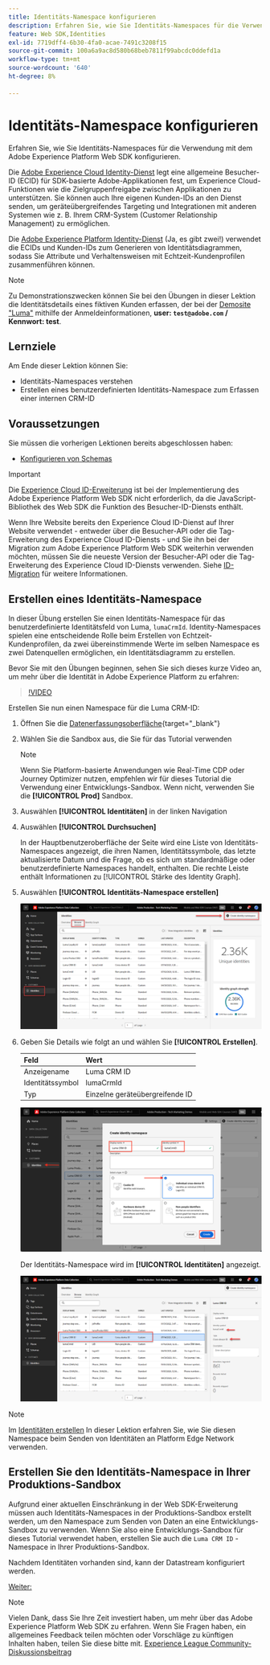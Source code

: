 ```yaml
---
title: Identitäts-Namespace konfigurieren
description: Erfahren Sie, wie Sie Identitäts-Namespaces für die Verwendung mit dem Adobe Experience Platform Web SDK konfigurieren. Diese Lektion ist Teil des Tutorials zum Implementieren von Adobe Experience Cloud mit Web SDK.
feature: Web SDK,Identities
exl-id: 7719dff4-6b30-4fa0-acae-7491c3208f15
source-git-commit: 100a6a9ac8d580b68beb7811f99abcdc0ddefd1a
workflow-type: tm+mt
source-wordcount: '640'
ht-degree: 8%

---
```


# Identitäts-Namespace konfigurieren

Erfahren Sie, wie Sie Identitäts-Namespaces für die Verwendung mit dem Adobe Experience Platform Web SDK konfigurieren.

Die [Adobe Experience Cloud Identity-Dienst](https://experienceleague.adobe.com/docs/id-service/using/home.html?lang=de) legt eine allgemeine Besucher-ID (ECID) für SDK-basierte Adobe-Applikationen fest, um Experience Cloud-Funktionen wie die Zielgruppenfreigabe zwischen Applikationen zu unterstützen. Sie können auch Ihre eigenen Kunden-IDs an den Dienst senden, um geräteübergreifendes Targeting und Integrationen mit anderen Systemen wie z. B. Ihrem CRM-System (Customer Relationship Management) zu ermöglichen.

Die [Adobe Experience Platform Identity-Dienst](https://experienceleague.adobe.com/docs/experience-platform/identity/home.html?lang=de) (Ja, es gibt zwei!) verwendet die ECIDs und Kunden-IDs zum Generieren von Identitätsdiagrammen, sodass Sie Attribute und Verhaltensweisen mit Echtzeit-Kundenprofilen zusammenführen können.

>[!NOTE]
>
> Zu Demonstrationszwecken können Sie bei den Übungen in dieser Lektion die Identitätsdetails eines fiktiven Kunden erfassen, der bei der [Demosite &quot;Luma&quot;](https://luma.enablementadobe.com/content/luma/us/en.html) mithilfe der Anmeldeinformationen, **user: `test@adobe.com` / Kennwort: test**.

## Lernziele

Am Ende dieser Lektion können Sie:

* Identitäts-Namespaces verstehen
* Erstellen eines benutzerdefinierten Identitäts-Namespace zum Erfassen einer internen CRM-ID


## Voraussetzungen

Sie müssen die vorherigen Lektionen bereits abgeschlossen haben:

* [Konfigurieren von Schemas](configure-schemas.md)

>[!IMPORTANT]
>
>Die [Experience Cloud ID-Erweiterung](https://exchange.adobe.com/experiencecloud.details.100160.adobe-experience-cloud-id-launch-extension.html) ist bei der Implementierung des Adobe Experience Platform Web SDK nicht erforderlich, da die JavaScript-Bibliothek des Web SDK die Funktion des Besucher-ID-Diensts enthält.
>
> Wenn Ihre Website bereits den Experience Cloud ID-Dienst auf Ihrer Website verwendet - entweder über die Besucher-API oder die Tag-Erweiterung des Experience Cloud ID-Diensts - und Sie ihn bei der Migration zum Adobe Experience Platform Web SDK weiterhin verwenden möchten, müssen Sie die neueste Version der Besucher-API oder die Tag-Erweiterung des Experience Cloud ID-Diensts verwenden. Siehe [ID-Migration](https://experienceleague.adobe.com/docs/experience-platform/edge/identity/overview.html?lang=en) für weitere Informationen.

## Erstellen eines Identitäts-Namespace

In dieser Übung erstellen Sie einen Identitäts-Namespace für das benutzerdefinierte Identitätsfeld von Luma, `lumaCrmId`. Identity-Namespaces spielen eine entscheidende Rolle beim Erstellen von Echtzeit-Kundenprofilen, da zwei übereinstimmende Werte im selben Namespace es zwei Datenquellen ermöglichen, ein Identitätsdiagramm zu erstellen.

Bevor Sie mit den Übungen beginnen, sehen Sie sich dieses kurze Video an, um mehr über die Identität in Adobe Experience Platform zu erfahren:

>[!VIDEO](https://video.tv.adobe.com/v/27841?learn=on)

Erstellen Sie nun einen Namespace für die Luma CRM-ID:

1. Öffnen Sie die [Datenerfassungsoberfläche](https://launch.adobe.com/){target="_blank"}
1. Wählen Sie die Sandbox aus, die Sie für das Tutorial verwenden

   >[!NOTE]
   >
   >Wenn Sie Platform-basierte Anwendungen wie Real-Time CDP oder Journey Optimizer nutzen, empfehlen wir für dieses Tutorial die Verwendung einer Entwicklungs-Sandbox. Wenn nicht, verwenden Sie die **[!UICONTROL Prod]** Sandbox.

1. Auswählen **[!UICONTROL Identitäten]** in der linken Navigation
1. Auswählen **[!UICONTROL Durchsuchen]**

   In der Hauptbenutzeroberfläche der Seite wird eine Liste von Identitäts-Namespaces angezeigt, die ihren Namen, Identitätssymbole, das letzte aktualisierte Datum und die Frage, ob es sich um standardmäßige oder benutzerdefinierte Namespaces handelt, enthalten. Die rechte Leiste enthält Informationen zu [!UICONTROL Stärke des Identity Graph].

1. Auswählen **[!UICONTROL Identitäts-Namespace erstellen]**

   ![Identitäten anzeigen](assets/configure-identities-screen.png)

1. Geben Sie Details wie folgt an und wählen Sie **[!UICONTROL Erstellen]**.

   | Feld | Wert |
   |---------------|-----------|
   | Anzeigename | Luma CRM ID |
   | Identitätssymbol | lumaCrmId |
   | Typ | Einzelne geräteübergreifende ID |


   ![Erstellen von Namespaces](assets/identities-create-namespace.png)


   Der Identitäts-Namespace wird im **[!UICONTROL Identitäten]** angezeigt.

   ![Erstellen von Namespaces](assets/configure-identities-namespace-lumaCrmId.png)


>[!NOTE]
>
> Im [Identitäten erstellen](create-identities.md) In dieser Lektion erfahren Sie, wie Sie diesen Namespace beim Senden von Identitäten an Platform Edge Network verwenden.

## Erstellen Sie den Identitäts-Namespace in Ihrer Produktions-Sandbox

Aufgrund einer aktuellen Einschränkung in der Web SDK-Erweiterung müssen auch Identitäts-Namespaces in der Produktions-Sandbox erstellt werden, um den Namespace zum Senden von Daten an eine Entwicklungs-Sandbox zu verwenden. Wenn Sie also eine Entwicklungs-Sandbox für dieses Tutorial verwendet haben, erstellen Sie auch die `Luma CRM ID` -Namespace in Ihrer Produktions-Sandbox.

Nachdem Identitäten vorhanden sind, kann der Datastream konfiguriert werden.

[Weiter: ](configure-datastream.md)

>[!NOTE]
>
>Vielen Dank, dass Sie Ihre Zeit investiert haben, um mehr über das Adobe Experience Platform Web SDK zu erfahren. Wenn Sie Fragen haben, ein allgemeines Feedback teilen möchten oder Vorschläge zu künftigen Inhalten haben, teilen Sie diese bitte mit. [Experience League Community-Diskussionsbeitrag](https://experienceleaguecommunities.adobe.com/t5/adobe-experience-platform-launch/tutorial-discussion-implement-adobe-experience-cloud-with-web/td-p/444996)
